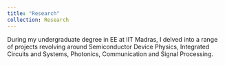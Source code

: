 ```yaml
---
title: "Research"
collection: Research
---
```


During my undergraduate degree in EE at IIT Madras, I delved into a range of projects revolving around Semiconductor Device Physics, Integrated Circuits and Systems, Photonics, Communication and Signal Processing. 
